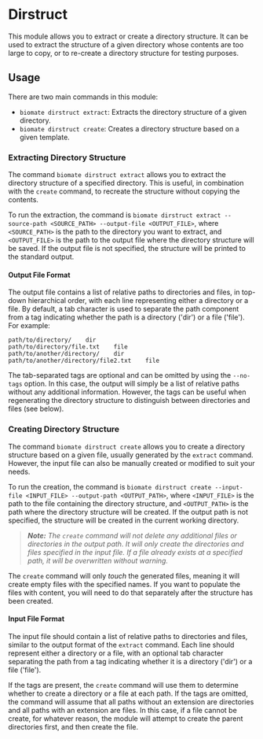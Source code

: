 # Dirstruct

This module allows you to extract or create a directory structure. It can be used to extract the structure of a given directory whose contents are too large to copy, or to re-create a directory structure for testing purposes.

## Usage

There are two main commands in this module:

- `biomate dirstruct extract`: Extracts the directory structure of a given directory.
- `biomate dirstruct create`: Creates a directory structure based on a given template.

### Extracting Directory Structure

The command `biomate dirstruct extract` allows you to extract the directory structure of a specified directory. This is useful, in combination with the `create` command, to recreate the structure without copying the contents.

To run the extraction, the command is `biomate dirstruct extract --source-path <SOURCE_PATH> --output-file <OUTPUT_FILE>`, where `<SOURCE_PATH>` is the path to the directory you want to extract, and `<OUTPUT_FILE>` is the path to the output file where the directory structure will be saved. If the output file is not specified, the structure will be printed to the standard output.

#### Output File Format

The output file contains a list of relative paths to directories and files, in top-down hierarchical order, with each line representing either a directory or a file. By default, a tab character is used to separate the path component from a tag indicating whether the path is a directory ('dir') or a file ('file'). For example:

```
path/to/directory/    dir
path/to/directory/file.txt    file
path/to/another/directory/    dir
path/to/another/directory/file2.txt    file
```

The tab-separated tags are optional and can be omitted by using the `--no-tags` option. In this case, the output will simply be a list of relative paths without any additional information. However, the tags can be useful when regenerating the directory structure to distinguish between directories and files (see below).

### Creating Directory Structure

The command `biomate dirstruct create` allows you to create a directory structure based on a given file, usually generated by the `extract` command. However, the input file can also be manually created or modified to suit your needs.

To run the creation, the command is `biomate dirstruct create --input-file <INPUT_FILE> --output-path <OUTPUT_PATH>`, where `<INPUT_FILE>` is the path to the file containing the directory structure, and `<OUTPUT_PATH>` is the path where the directory structure will be created. If the output path is not specified, the structure will be created in the current working directory.

> _**Note:** The `create` command will not delete any additional files or directories in the output path. It will only create the directories and files specified in the input file. If a file already exists at a specified path, it will be overwritten without warning._

The `create` command will only _touch_ the generated files, meaning it will create empty files with the specified names. If you want to populate the files with content, you will need to do that separately after the structure has been created.

#### Input File Format

The input file should contain a list of relative paths to directories and files, similar to the output format of the `extract` command. Each line should represent either a directory or a file, with an optional tab character separating the path from a tag indicating whether it is a directory ('dir') or a file ('file').

If the tags are present, the `create` command will use them to determine whether to create a directory or a file at each path. If the tags are omitted, the command will assume that all paths without an extension are directories and all paths with an extension are files. In this case, if a file cannot be create, for whatever reason, the module will attempt to create the parent directories first, and then create the file.
